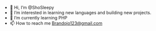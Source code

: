 - 👋 Hi, I’m @ShoSleepy
- 👀 I’m interested in learning new languages and building new projects.
- 🌱 I’m currently learning PHP
- 📫 How to reach me Brandojo123@gmail.com

<!---
ShoSleepy/ShoSleepy is a ✨ special ✨ repository because its `README.md` (this file) appears on your GitHub profile.
You can click the Preview link to take a look at your changes.
--->
